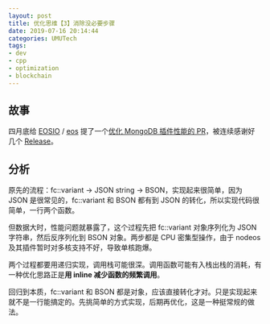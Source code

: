 ```yaml
---
layout: post
title: 优化思维【3】消除没必要步骤
date: 2019-07-16 20:14:44
categories: UMUTech
tags:
- dev
- cpp
- optimization
- blockchain
---
```

## 故事

四月底给 [EOSIO](https://github.com/EOSIO) / [eos](https://github.com/EOSIO/eos) 提了一个[优化 MongoDB 插件性能的 PR](https://github.com/EOSIO/eos/pull/7207)，被连续感谢好几个 [Release](https://github.com/EOSIO/eos/releases/tag/v1.8.0)。

## 分析

原先的流程：fc::variant -> JSON string -> BSON，实现起来很简单，因为 JSON 是很常见的，fc::variant 和 BSON 都有到 JSON 的转化，所以实现代码很简单，一行两个函数。

但数据大时，性能问题就暴露了，这个过程先把 fc::variant 对象序列化为 JSON 字符串，然后反序列化到 BSON 对象。两步都是 CPU 密集型操作，由于 nodeos 及其插件暂时对多核支持不好，导致单核跑爆。

两个过程都要用递归实现，调用栈可能很深。调用函数可能有入栈出栈的消耗，有一种优化思路正是**用 inline 减少函数的频繁调用**。

回归到本质，fc::variant 和 BSON 都是对象，应该直接转化才对。只是实现起来就不是一行能搞定的。先挑简单的方式实现，后期再优化，这是一种挺常规的做法。
